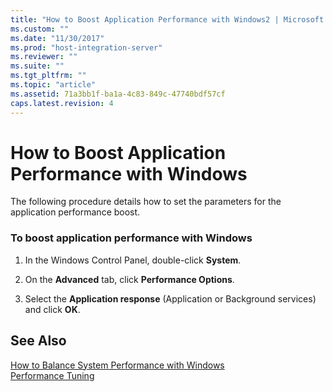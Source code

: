 ```yaml
---
title: "How to Boost Application Performance with Windows2 | Microsoft Docs"
ms.custom: ""
ms.date: "11/30/2017"
ms.prod: "host-integration-server"
ms.reviewer: ""
ms.suite: ""
ms.tgt_pltfrm: ""
ms.topic: "article"
ms.assetid: 71a3bb1f-ba1a-4c83-849c-47740bdf57cf
caps.latest.revision: 4
---
```

# How to Boost Application Performance with Windows
The following procedure details how to set the parameters for the application performance boost.  
  
### To boost application performance with Windows  
  
1.  In the Windows Control Panel, double-click **System**.  
  
2.  On the **Advanced** tab, click **Performance Options**.  
  
3.  Select the **Application response** (Application or Background services) and click **OK**.  
  
## See Also  
 [How to Balance System Performance with Windows](../core/how-to-balance-system-performance-with-windows1.md)   
 [Performance Tuning](../core/performance-tuning1.md)